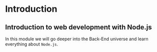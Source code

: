 # Introduction

## Introduction to web development with Node.js

In this module we will go deeper into the Back-End universe and learn everything about `Node.js`.